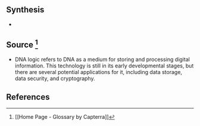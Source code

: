 ## Synthesis
- 
## Source [^1]
- DNA logic refers to DNA as a medium for storing and processing digital information. This technology is still in its early developmental stages, but there are several potential applications for it, including data storage, data security, and cryptography.
## References

[^1]: [[Home Page - Glossary by Capterra]]